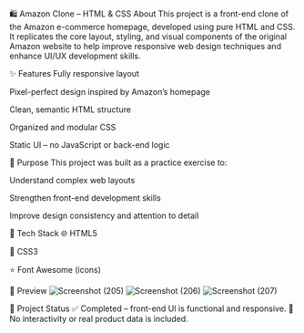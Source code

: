 🛍️ Amazon Clone – HTML & CSS
About
This project is a front-end clone of the Amazon e-commerce homepage, developed using pure HTML and CSS. It replicates the core layout, styling, and visual components of the original Amazon website to help improve responsive web design techniques and enhance UI/UX development skills.

✨ Features
Fully responsive layout

Pixel-perfect design inspired by Amazon’s homepage

Clean, semantic HTML structure

Organized and modular CSS

Static UI – no JavaScript or back-end logic

🎯 Purpose
This project was built as a practice exercise to:

Understand complex web layouts

Strengthen front-end development skills

Improve design consistency and attention to detail

🔧 Tech Stack
🌐 HTML5

🎨 CSS3

⭐ Font Awesome (icons)

📸 Preview
![Screenshot (205)](https://github.com/user-attachments/assets/eee58c69-1a91-4e41-9768-183b20420d60)
![Screenshot (206)](https://github.com/user-attachments/assets/30607e98-94af-4237-9712-390cc34eea04)
![Screenshot (207)](https://github.com/user-attachments/assets/7a70c3a9-4f3f-4e32-a3d0-24ecd36d489d)

📂 Project Status
✅ Completed – front-end UI is functional and responsive.
🚫 No interactivity or real product data is included.

